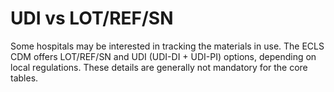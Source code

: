 # UDI vs LOT/REF/SN

Some hospitals may be interested in tracking the materials in use. The
ECLS CDM offers LOT/REF/SN and UDI (UDI-DI + UDI-PI) options, depending
on local regulations. These details are generally not mandatory for the
core tables.
